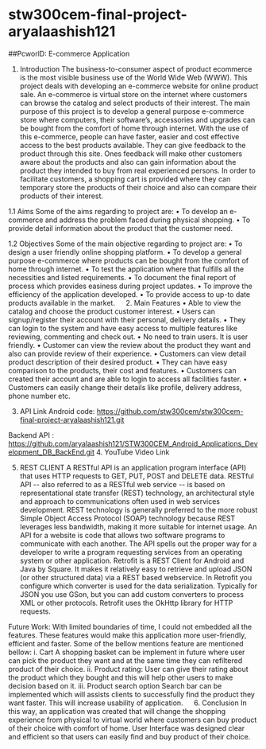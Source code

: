 # stw300cem-final-project-aryalaashish121


##PcworlD: E-commerce Application
1.	Introduction
The business-to-consumer aspect of product ecommerce is the most visible business use of the World Wide Web (WWW). This project deals with developing an e-commerce website for online product sale. An e-commerce is virtual store on the internet where customers can browse the catalog and select products of their interest. The main purpose of this project is to develop a general purpose e-commerce store where computers, their software’s, accessories and upgrades can be bought from the comfort of home through internet. With the use of this e-commerce, people can have faster, easier and cost effective access to the best products available. They can give feedback to the product through this site. Ones feedback will make other customers aware about the products and also can gain information about the product they intended to buy from real experienced persons. 
In order to facilitate customers, a shopping cart is provided where they can temporary store the products of their choice and also can compare their products of their interest. 
 

1.1	Aims
Some of the aims regarding to project are:
•	To develop an e-commerce and address the problem faced during physical shopping.
•	To provide detail information about the product that the customer need.

1.2	Objectives
Some of the main objective regarding to project are:
•	To design a user friendly online shopping platform.
•	To develop a general purpose e-commerce where products can be bought from the comfort of home through internet.
•	To test the application where that fulfills all the necessities and listed requirements.
•	To document the final report of process which provides easiness during project updates.
•	To improve the efficiency of the application developed.
•	To provide access to up-to date products available in the market.
 
2.	Main Features
•	Able to view the catalog and choose the product customer interest.
•	Users can signup/register their account with their personal, delivery details.
•	They can login to the system and have easy access to multiple features like reviewing, commenting and check out.
•	No need to train users. It is user friendly.
•	Customer can view the review about the product they want and also can provide review of their experience.
•	Customers can view detail product description of their desired product.
•	They can have easy comparison to the products, their cost and features.
•	Customers can created their account and are able to login to access all facilities faster.
•	Customers can easily change their details like profile, delivery address, phone number etc.
 

3.	API Link
Android code: 
https://github.com/stw300cem/stw300cem-final-project-aryalaashish121.git

Backend API :
https://github.com/aryalaashish121/STW300CEM_Android_Applications_Development_DB_BackEnd.git
4.	YouTube Video Link


5.	REST CLIENT
A RESTful API is an application program interface (API) that uses HTTP requests to GET, PUT, POST and DELETE data. RESTful API -- also referred to as a RESTful web service -- is based on representational state transfer (REST) technology, an architectural style and approach to communications often used in web services development.
REST technology is generally preferred to the more robust Simple Object Access Protocol (SOAP) technology because REST leverages less bandwidth, making it more suitable for internet usage. An API for a website is code that allows two software programs to communicate with each another. The API spells out the proper way for a developer to write a program requesting services from an operating system or other application.
Retrofit is a REST Client for Android and Java by Square. It makes it relatively easy to retrieve and upload JSON (or other structured data) via a REST based webservice. In Retrofit you configure which converter is used for the data serialization. Typically for JSON you use GSon, but you can add custom converters to process XML or other protocols. Retrofit uses the OkHttp library for HTTP requests.
 

Future Work:
With limited boundaries of time, I could not embedded all the features. These features would make this application more user-friendly, efficient and faster. Some of the bellow mentions feature are mentioned bellow:
i.	Cart
A shopping basket can be implement in future where user can pick the product they want and at the same time they can refiltered product of their choice.
ii.	Product rating:
User can give their rating about the product which they bought and this will help other users to make decision based on it.
iii.	Product search option
Search bar can be implemented which will assists clients to successfully find the product they want faster. This will increase usability of application.
 
6.	Conclusion
In this way, an application was created that will change the shopping experience from physical to virtual world where customers can buy product of their choice with comfort of home. User Interface was designed clear and efficient so that users can easily find and buy product of their choice.



